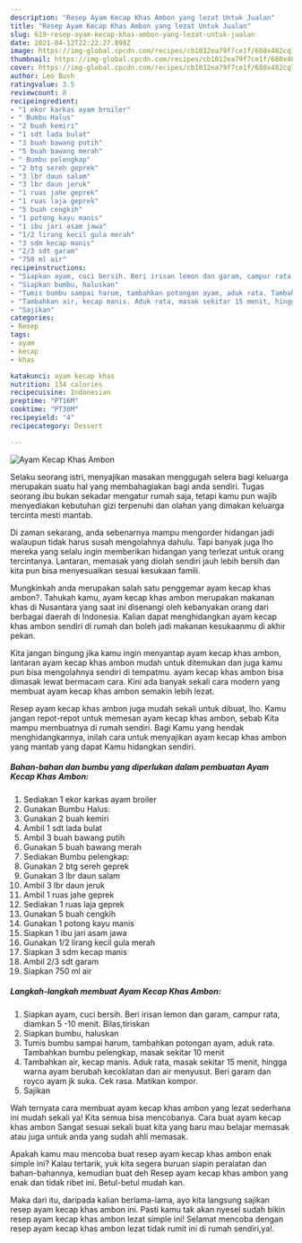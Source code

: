 ```yaml
---
description: "Resep Ayam Kecap Khas Ambon yang lezat Untuk Jualan"
title: "Resep Ayam Kecap Khas Ambon yang lezat Untuk Jualan"
slug: 619-resep-ayam-kecap-khas-ambon-yang-lezat-untuk-jualan
date: 2021-04-12T22:22:27.898Z
image: https://img-global.cpcdn.com/recipes/cb1012ea79f7ce1f/680x482cq70/ayam-kecap-khas-ambon-foto-resep-utama.jpg
thumbnail: https://img-global.cpcdn.com/recipes/cb1012ea79f7ce1f/680x482cq70/ayam-kecap-khas-ambon-foto-resep-utama.jpg
cover: https://img-global.cpcdn.com/recipes/cb1012ea79f7ce1f/680x482cq70/ayam-kecap-khas-ambon-foto-resep-utama.jpg
author: Leo Bush
ratingvalue: 3.5
reviewcount: 8
recipeingredient:
- "1 ekor karkas ayam broiler"
- " Bumbu Halus"
- "2 buah kemiri"
- "1 sdt lada bulat"
- "3 buah bawang putih"
- "5 buah bawang merah"
- " Bumbu pelengkap"
- "2 btg sereh geprek"
- "3 lbr daun salam"
- "3 lbr daun jeruk"
- "1 ruas jahe geprek"
- "1 ruas laja geprek"
- "5 buah cengkih"
- "1 potong kayu manis"
- "1 ibu jari asam jawa"
- "1/2 lirang kecil gula merah"
- "3 sdm kecap manis"
- "2/3 sdt garam"
- "750 ml air"
recipeinstructions:
- "Siapkan ayam, cuci bersih. Beri irisan lemon dan garam, campur rata, diamkan 5 -10 menit. Bilas,tiriskan"
- "Siapkan bumbu, haluskan"
- "Tumis bumbu sampai harum, tambahkan potongan ayam, aduk rata. Tambahkan bumbu pelengkap, masak sekitar 10 menit"
- "Tambahkan air, kecap manis. Aduk rata, masak sekitar 15 menit, hingga warna ayam berubah kecoklatan dan air menyusut. Beri garam dan royco ayam jk suka. Cek rasa. Matikan kompor."
- "Sajikan"
categories:
- Resep
tags:
- ayam
- kecap
- khas

katakunci: ayam kecap khas 
nutrition: 134 calories
recipecuisine: Indonesian
preptime: "PT16M"
cooktime: "PT38M"
recipeyield: "4"
recipecategory: Dessert

---
```



![Ayam Kecap Khas Ambon](https://img-global.cpcdn.com/recipes/cb1012ea79f7ce1f/680x482cq70/ayam-kecap-khas-ambon-foto-resep-utama.jpg)

Selaku seorang istri, menyajikan masakan menggugah selera bagi keluarga merupakan suatu hal yang membahagiakan bagi anda sendiri. Tugas seorang ibu bukan sekadar mengatur rumah saja, tetapi kamu pun wajib menyediakan kebutuhan gizi terpenuhi dan olahan yang dimakan keluarga tercinta mesti mantab.

Di zaman  sekarang, anda sebenarnya mampu mengorder hidangan jadi walaupun tidak harus susah mengolahnya dahulu. Tapi banyak juga lho mereka yang selalu ingin memberikan hidangan yang terlezat untuk orang tercintanya. Lantaran, memasak yang diolah sendiri jauh lebih bersih dan kita pun bisa menyesuaikan sesuai kesukaan famili. 



Mungkinkah anda merupakan salah satu penggemar ayam kecap khas ambon?. Tahukah kamu, ayam kecap khas ambon merupakan makanan khas di Nusantara yang saat ini disenangi oleh kebanyakan orang dari berbagai daerah di Indonesia. Kalian dapat menghidangkan ayam kecap khas ambon sendiri di rumah dan boleh jadi makanan kesukaanmu di akhir pekan.

Kita jangan bingung jika kamu ingin menyantap ayam kecap khas ambon, lantaran ayam kecap khas ambon mudah untuk ditemukan dan juga kamu pun bisa mengolahnya sendiri di tempatmu. ayam kecap khas ambon bisa dimasak lewat bermacam cara. Kini ada banyak sekali cara modern yang membuat ayam kecap khas ambon semakin lebih lezat.

Resep ayam kecap khas ambon juga mudah sekali untuk dibuat, lho. Kamu jangan repot-repot untuk memesan ayam kecap khas ambon, sebab Kita mampu membuatnya di rumah sendiri. Bagi Kamu yang hendak menghidangkannya, inilah cara untuk menyajikan ayam kecap khas ambon yang mantab yang dapat Kamu hidangkan sendiri.

<!--inarticleads1-->

##### Bahan-bahan dan bumbu yang diperlukan dalam pembuatan Ayam Kecap Khas Ambon:

1. Sediakan 1 ekor karkas ayam broiler
1. Gunakan  Bumbu Halus:
1. Gunakan 2 buah kemiri
1. Ambil 1 sdt lada bulat
1. Ambil 3 buah bawang putih
1. Gunakan 5 buah bawang merah
1. Sediakan  Bumbu pelengkap:
1. Gunakan 2 btg sereh geprek
1. Gunakan 3 lbr daun salam
1. Ambil 3 lbr daun jeruk
1. Ambil 1 ruas jahe geprek
1. Sediakan 1 ruas laja geprek
1. Gunakan 5 buah cengkih
1. Gunakan 1 potong kayu manis
1. Siapkan 1 ibu jari asam jawa
1. Gunakan 1/2 lirang kecil gula merah
1. Siapkan 3 sdm kecap manis
1. Ambil 2/3 sdt garam
1. Siapkan 750 ml air




<!--inarticleads2-->

##### Langkah-langkah membuat Ayam Kecap Khas Ambon:

1. Siapkan ayam, cuci bersih. Beri irisan lemon dan garam, campur rata, diamkan 5 -10 menit. Bilas,tiriskan
1. Siapkan bumbu, haluskan
1. Tumis bumbu sampai harum, tambahkan potongan ayam, aduk rata. Tambahkan bumbu pelengkap, masak sekitar 10 menit
1. Tambahkan air, kecap manis. Aduk rata, masak sekitar 15 menit, hingga warna ayam berubah kecoklatan dan air menyusut. Beri garam dan royco ayam jk suka. Cek rasa. Matikan kompor.
1. Sajikan




Wah ternyata cara membuat ayam kecap khas ambon yang lezat sederhana ini mudah sekali ya! Kita semua bisa mencobanya. Cara buat ayam kecap khas ambon Sangat sesuai sekali buat kita yang baru mau belajar memasak atau juga untuk anda yang sudah ahli memasak.

Apakah kamu mau mencoba buat resep ayam kecap khas ambon enak simple ini? Kalau tertarik, yuk kita segera buruan siapin peralatan dan bahan-bahannya, kemudian buat deh Resep ayam kecap khas ambon yang enak dan tidak ribet ini. Betul-betul mudah kan. 

Maka dari itu, daripada kalian berlama-lama, ayo kita langsung sajikan resep ayam kecap khas ambon ini. Pasti kamu tak akan nyesel sudah bikin resep ayam kecap khas ambon lezat simple ini! Selamat mencoba dengan resep ayam kecap khas ambon lezat tidak rumit ini di rumah sendiri,ya!.

